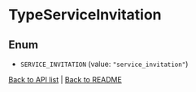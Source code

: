 # TypeServiceInvitation

## Enum


* `SERVICE_INVITATION` (value: `"service_invitation"`)


[Back to API list](../README.md#documentation-for-api-endpoints) | [Back to README](../README.md)
